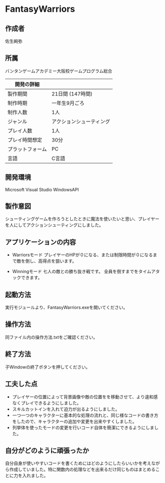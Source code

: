 # FantasyWarriors
## 作成者	
佐生絢弥

## 所属 
バンタンゲームアカデミー大阪校ゲームプログラム総合

|開発の詳細||
----|----
|製作期間|21日間 (147時間)|
|制作時期|一年生9月ごろ|
|制作人数|1人|
|ジャンル|アクションシューティング|
|プレイ人数|1人|
|プレイ時間想定|30分|
|プラットフォーム|PC|
|言語|C言語|

## 開発環境　　　　　　
Microsoft Visual Studio
WindowsAPI

## 製作意図
シューティングゲームを作ろうとしたときに魔法を使いたいと思い、プレイヤーを人にしてアクションシューティングにしました。

## アプリケーションの内容
- Warriorsモード
プレイヤーのHPが０になる、または制限時間が０になるまで敵を倒し、高得点を狙います。


- Winningモード
七人の敵との勝ち抜き戦です。
全員を倒すまでをタイムアタックできます。

## 起動方法
実行モジュールより、FantasyWarriors.exeを開いてください。

## 操作方法
同ファイル内の操作方法.txtをご確認ください。

## 終了方法
子Windowの終了ボタンを押してください。

## 工夫した点
- プレイヤーの位置によって背景画像や敵の位置をを移動させて、より違和感なくプレイできるようにしました。　
- スキルカットインを入れて迫力が出るようにしました。
- 一つ一つのキャラクターに基本的な処理の流れと、同じ様なコードの書き方をしたので、キャラクターの追加や変更を出来やすくしました。
- 列挙体を使ったモードの変更を行いコード自体を簡潔にできるようにしました。

## 自分がどのように頑張ったか
自分自身が使いやすいコードを書くためにはどのようにしたらいいかを考えながら作成していました。特に関数内の処理などを出来るだけ同じものはまとめることに力を入れました。
